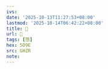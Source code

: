 ```yaml
---
ivs:
date: '2025-10-13T11:27:53+08:00'
lastmod: '2025-10-14T06:42:22+08:00'
title: 󰚖
url: 󰚖
tags: [嶞]
hex: 5D9E
src: GHZR
note:
---
```

